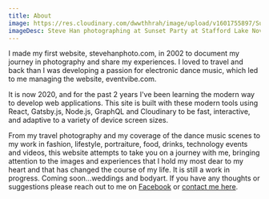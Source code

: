 ```yaml
---
title: About
image: https://res.cloudinary.com/dwwthhrah/image/upload/v1601755897/SunsetPartyNavatoPhotoByMalcolmTrachtenberg.jpg
imageDesc: Steve Han photographing at Sunset Party at Stafford Lake Novato by Malcolm Trachtenberg
---
```

I made my first website, stevehanphoto.com, in 2002 to document my journey in photography and share my experiences.  I loved to travel and back than I was developing a passion for electronic dance music, which led to me managing the website, eventvibe.com.

It is now 2020, and for the past 2 years I've been learning the modern way to develop web applications.  This site is built with these modern tools using React, Gatsby.js, Node.js, GraphQL and Cloudinary to be fast, interactive, and adaptive to a variety of device screen sizes.

From my travel photography and my coverage of the dance music scenes to my work in fashion, lifestyle, portraiture, food, drinks, technology events and videos, this website attempts to take you on a journey with me, bringing attention to the images and experiences that I hold my most dear to my heart and that has changed the course of my life.  It is still a work in progress.  Coming soon...weddings and bodyart.  If you have any thoughts or suggestions please reach out to me on <a href="https://www.facebook.com/stevehanphoto" target="_blank" rel="noopener noreferrer">Facebook</a> or <a href="/contact">contact me here</a>.
